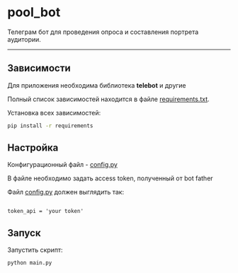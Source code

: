 # pool_bot

Телеграм бот для проведения опроса и составления портрета аудитории.

---

## Зависимости

Для приложения необходима библиотека **telebot** и другие

Полный список зависимостей находится в файле [requirements.txt](requirements.txt).

Установка всех зависимостей: 

``` bash
pip install -r requirements
```

## Настройка

Конфигурационный файл - [сonfig.py](config.py)

В файле необходимо задать aсcess token, полученный от bot father

Файл [сonfig.py](config.py) должен выглядить так:

```

token_api = 'your token'

```

## Запуск

Запустить скрипт:

``` bash
python main.py
```

<!-- ## Развертывание приложения

Сборка образа: 

``` bash
	docker build .
```

Запуск контейнера: 

``` bash
	docker run
``` -->